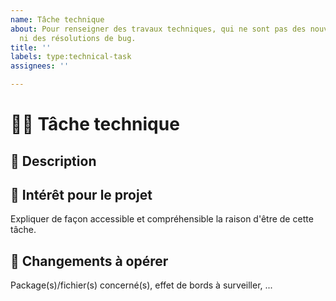 ```yaml
---
name: Tâche technique
about: Pour renseigner des travaux techniques, qui ne sont pas des nouvelles fonctionnalités
  ni des résolutions de bug.
title: ''
labels: type:technical-task
assignees: ''

---
```


# 👨‍💻 Tâche technique

## 📓 Description


## 🚀 Intérêt pour le projet
Expliquer de façon accessible et compréhensible la raison d'être de cette tâche.

## 🏁 Changements à opérer
Package(s)/fichier(s) concerné(s), effet de bords à surveiller, ...
